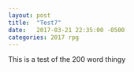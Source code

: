 ```yaml
---
layout: post
title:  "Test7"
date:   2017-03-21 22:35:00 -0500
categories: 2017 rpg
---
```

This is a test of the 200 word thingy


